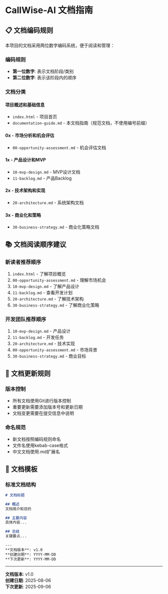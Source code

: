 # CallWise-AI 文档指南

## 📋 文档编码规则

本项目的文档采用两位数字编码系统，便于阅读和管理：

### 编码规则
- **第一位数字**: 表示文档阶段/类别
- **第二位数字**: 表示该阶段内的顺序

### 文档分类

#### 项目概述和基础信息
- `index.html` - 项目首页
- `documentation-guide.md` - 本文档指南（规范文档，不使用编号前缀）

#### 0x - 市场分析和机会评估
- `00-opportunity-assessment.md` - 机会评估文档

#### 1x - 产品设计和MVP
- `10-mvp-design.md` - MVP设计文档
- `11-backlog.md` - 产品Backlog

#### 2x - 技术架构和实现
- `20-architecture.md` - 系统架构文档

#### 3x - 商业化和策略
- `30-business-strategy.md` - 商业化策略文档

## 📚 文档阅读顺序建议

### 新读者推荐顺序
1. `index.html` - 了解项目概览
2. `00-opportunity-assessment.md` - 理解市场机会
3. `10-mvp-design.md` - 了解产品设计
4. `11-backlog.md` - 查看开发计划
5. `20-architecture.md` - 了解技术架构
6. `30-business-strategy.md` - 了解商业化策略

### 开发团队推荐顺序
1. `10-mvp-design.md` - 产品设计
2. `11-backlog.md` - 开发任务
3. `20-architecture.md` - 技术实现
4. `00-opportunity-assessment.md` - 市场背景
5. `30-business-strategy.md` - 商业目标

## 🔄 文档更新规则

### 版本控制
- 所有文档使用Git进行版本控制
- 重要更新需要添加版本号和更新日期
- 文档变更需要在提交信息中说明

### 命名规范
- 新文档按照编码规则命名
- 文件名使用kebab-case格式
- 中文文档使用.md扩展名

## 📝 文档模板

### 标准文档结构
```markdown
# 文档标题

## 概述
文档简介和目的

## 主要内容
具体内容...

## 总结
关键要点...

---
**文档版本**: v1.0  
**创建日期**: YYYY-MM-DD  
**下次更新**: YYYY-MM-DD
```

---

**文档版本**: v1.0  
**创建日期**: 2025-08-06  
**下次更新**: 2025-09-06 